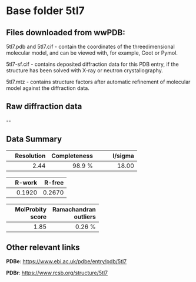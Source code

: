 # Base folder 5tl7

## Files downloaded from wwPDB:

5tl7.pdb and 5tl7.cif - contain the coordinates of the threedimensional molecular model, and can be viewed with, for example, Coot or Pymol.

5tl7-sf.cif - contains deposited diffraction data for this PDB entry, if the structure has been solved with X-ray or neutron crystallography.

5tl7.mtz - contains structure factors after automatic refinement of molecular model against the diffraction data.

## Raw diffraction data

--<br> 

## Data Summary
|   | Resolution | Completeness| I/sigma |
|---|-------------:|----------------:|--------------:|
|   |2.44|98.9  %|<img width=50/>18.00|

|   | **R-work**| **R-free**   
|---|-------------:|----------------:|           
||0.1920|0.2670|

|   |**MolProbity<br>score**| **Ramachandran<br>outliers** 
|---|-------------:|----------------:|
||1.85|0.26 %|

## Other relevant links 
**PDBe**:  https://www.ebi.ac.uk/pdbe/entry/pdb/5tl7
 
**PDBr**: https://www.rcsb.org/structure/5tl7 

